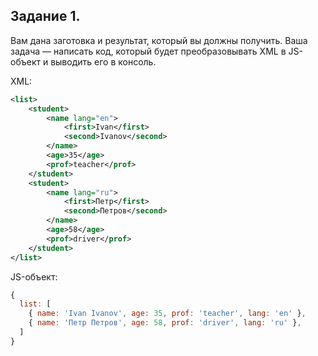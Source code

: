 ## Задание 1. ##

Вам дана заготовка и результат, который вы должны получить. Ваша задача — написать код, который будет преобразовывать XML в JS-объект и выводить его в консоль.


XML:

```xml
<list>
	<student>
		<name lang="en">
			<first>Ivan</first>
			<second>Ivanov</second>
		</name>
		<age>35</age>
		<prof>teacher</prof>
	</student>
	<student>
		<name lang="ru">
			<first>Петр</first>
			<second>Петров</second>
		</name>
		<age>58</age>
		<prof>driver</prof>
	</student>
</list>
```

JS-объект:

```js
{
  list: [
    { name: 'Ivan Ivanov', age: 35, prof: 'teacher', lang: 'en' },
    { name: 'Петр Петров', age: 58, prof: 'driver', lang: 'ru' },
  ]
}
```